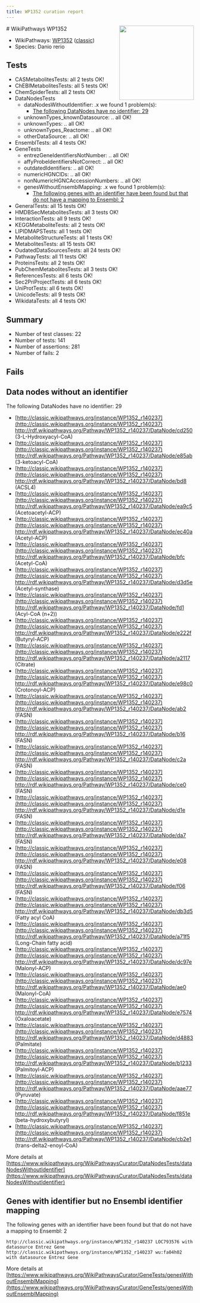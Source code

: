 ```yaml
---
title: WP1352 curation report
---
```


<img style="float: right; width: 200px" src="https://upload.wikimedia.org/wikipedia/commons/thumb/8/83/Wplogo_with_text_500.png/640px-Wplogo_with_text_500.png" />
# WikiPathways WP1352

* WikiPathways: [WP1352](https://wikipathways.org/pathways/WP1352) ([classic](https://classic.wikipathways.org/instance/WP1352))
* Species: Danio rerio
## Tests
* CASMetabolitesTests: all 2 tests OK!
* ChEBIMetabolitesTests: all 5 tests OK!
* ChemSpiderTests: all 2 tests OK!
* DataNodesTests
    * dataNodesWithoutIdentifier: .x we found 1 problem(s):
        * [The following DataNodes have no identifier: 29](#8792c4b8)
    * unknownTypes_knownDatasource: .. all OK!
    * unknownTypes: .. all OK!
    * unknownTypes_Reactome: .. all OK!
    * otherDataSource: .. all OK!
* EnsemblTests: all 4 tests OK!
* GeneTests
    * entrezGeneIdentifiersNotNumber: .. all OK!
    * affyProbeIdentifiersNotCorrect: .. all OK!
    * outdatedIdentifiers: .. all OK!
    * numericHGNCIDs: .. all OK!
    * nonNumericHGNCAccessionNumbers: .. all OK!
    * genesWithoutEnsemblMapping: .x we found 1 problem(s):
        * [The following genes with an identifier have been found but that do not have a mapping to Ensembl: 2](#40286d84)
* GeneralTests: all 15 tests OK!
* HMDBSecMetabolitesTests: all 3 tests OK!
* InteractionTests: all 9 tests OK!
* KEGGMetaboliteTests: all 2 tests OK!
* LIPIDMAPSTests: all 1 tests OK!
* MetaboliteStructureTests: all 1 tests OK!
* MetabolitesTests: all 15 tests OK!
* OudatedDataSourcesTests: all 24 tests OK!
* PathwayTests: all 11 tests OK!
* ProteinsTests: all 2 tests OK!
* PubChemMetabolitesTests: all 3 tests OK!
* ReferencesTests: all 6 tests OK!
* Sec2PriProjectTests: all 6 tests OK!
* UniProtTests: all 6 tests OK!
* UnicodeTests: all 9 tests OK!
* WikidataTests: all 4 tests OK!


## Summary

* Number of test classes: 22
* Number of tests: 141
* Number of assertions: 281
* Number of fails: 2

## Fails

<a name="8792c4b8" />

## Data nodes without an identifier

The following DataNodes have no identifier: 29

* [http://classic.wikipathways.org/instance/WP1352_r140237](http://classic.wikipathways.org/instance/WP1352_r140237) http://rdf.wikipathways.org/Pathway/WP1352_r140237/DataNode/cd250 (3-L-Hydroxyacyl-CoA)
* [http://classic.wikipathways.org/instance/WP1352_r140237](http://classic.wikipathways.org/instance/WP1352_r140237) http://rdf.wikipathways.org/Pathway/WP1352_r140237/DataNode/e85ab (3-ketoacyl-CoA)
* [http://classic.wikipathways.org/instance/WP1352_r140237](http://classic.wikipathways.org/instance/WP1352_r140237) http://rdf.wikipathways.org/Pathway/WP1352_r140237/DataNode/bd8 (ACSL4)
* [http://classic.wikipathways.org/instance/WP1352_r140237](http://classic.wikipathways.org/instance/WP1352_r140237) http://rdf.wikipathways.org/Pathway/WP1352_r140237/DataNode/ea9c5 (Acetoacetyl-ACP)
* [http://classic.wikipathways.org/instance/WP1352_r140237](http://classic.wikipathways.org/instance/WP1352_r140237) http://rdf.wikipathways.org/Pathway/WP1352_r140237/DataNode/ec40a (Acetyl-ACP)
* [http://classic.wikipathways.org/instance/WP1352_r140237](http://classic.wikipathways.org/instance/WP1352_r140237) http://rdf.wikipathways.org/Pathway/WP1352_r140237/DataNode/bfc (Acetyl-CoA)
* [http://classic.wikipathways.org/instance/WP1352_r140237](http://classic.wikipathways.org/instance/WP1352_r140237) http://rdf.wikipathways.org/Pathway/WP1352_r140237/DataNode/d3d5e (Acetyl-synthase)
* [http://classic.wikipathways.org/instance/WP1352_r140237](http://classic.wikipathways.org/instance/WP1352_r140237) http://rdf.wikipathways.org/Pathway/WP1352_r140237/DataNode/fd1 (Acyl-CoA (n+2))
* [http://classic.wikipathways.org/instance/WP1352_r140237](http://classic.wikipathways.org/instance/WP1352_r140237) http://rdf.wikipathways.org/Pathway/WP1352_r140237/DataNode/e222f (Butyryl-ACP)
* [http://classic.wikipathways.org/instance/WP1352_r140237](http://classic.wikipathways.org/instance/WP1352_r140237) http://rdf.wikipathways.org/Pathway/WP1352_r140237/DataNode/a2117 (Citrate)
* [http://classic.wikipathways.org/instance/WP1352_r140237](http://classic.wikipathways.org/instance/WP1352_r140237) http://rdf.wikipathways.org/Pathway/WP1352_r140237/DataNode/e98c0 (Crotonoyl-ACP)
* [http://classic.wikipathways.org/instance/WP1352_r140237](http://classic.wikipathways.org/instance/WP1352_r140237) http://rdf.wikipathways.org/Pathway/WP1352_r140237/DataNode/ab2 (FASN)
* [http://classic.wikipathways.org/instance/WP1352_r140237](http://classic.wikipathways.org/instance/WP1352_r140237) http://rdf.wikipathways.org/Pathway/WP1352_r140237/DataNode/b16 (FASN)
* [http://classic.wikipathways.org/instance/WP1352_r140237](http://classic.wikipathways.org/instance/WP1352_r140237) http://rdf.wikipathways.org/Pathway/WP1352_r140237/DataNode/c2a (FASN)
* [http://classic.wikipathways.org/instance/WP1352_r140237](http://classic.wikipathways.org/instance/WP1352_r140237) http://rdf.wikipathways.org/Pathway/WP1352_r140237/DataNode/ce0 (FASN)
* [http://classic.wikipathways.org/instance/WP1352_r140237](http://classic.wikipathways.org/instance/WP1352_r140237) http://rdf.wikipathways.org/Pathway/WP1352_r140237/DataNode/d1e (FASN)
* [http://classic.wikipathways.org/instance/WP1352_r140237](http://classic.wikipathways.org/instance/WP1352_r140237) http://rdf.wikipathways.org/Pathway/WP1352_r140237/DataNode/da7 (FASN)
* [http://classic.wikipathways.org/instance/WP1352_r140237](http://classic.wikipathways.org/instance/WP1352_r140237) http://rdf.wikipathways.org/Pathway/WP1352_r140237/DataNode/e08 (FASN)
* [http://classic.wikipathways.org/instance/WP1352_r140237](http://classic.wikipathways.org/instance/WP1352_r140237) http://rdf.wikipathways.org/Pathway/WP1352_r140237/DataNode/f06 (FASN)
* [http://classic.wikipathways.org/instance/WP1352_r140237](http://classic.wikipathways.org/instance/WP1352_r140237) http://rdf.wikipathways.org/Pathway/WP1352_r140237/DataNode/db3d5 (Fatty acyl CoA)
* [http://classic.wikipathways.org/instance/WP1352_r140237](http://classic.wikipathways.org/instance/WP1352_r140237) http://rdf.wikipathways.org/Pathway/WP1352_r140237/DataNode/a71f5 (Long-Chain fatty acid)
* [http://classic.wikipathways.org/instance/WP1352_r140237](http://classic.wikipathways.org/instance/WP1352_r140237) http://rdf.wikipathways.org/Pathway/WP1352_r140237/DataNode/dc97e (Malonyl-ACP)
* [http://classic.wikipathways.org/instance/WP1352_r140237](http://classic.wikipathways.org/instance/WP1352_r140237) http://rdf.wikipathways.org/Pathway/WP1352_r140237/DataNode/ae0 (Malonyl-CoA)
* [http://classic.wikipathways.org/instance/WP1352_r140237](http://classic.wikipathways.org/instance/WP1352_r140237) http://rdf.wikipathways.org/Pathway/WP1352_r140237/DataNode/e7574 (Oxaloacetate)
* [http://classic.wikipathways.org/instance/WP1352_r140237](http://classic.wikipathways.org/instance/WP1352_r140237) http://rdf.wikipathways.org/Pathway/WP1352_r140237/DataNode/d4883 (Palmitate)
* [http://classic.wikipathways.org/instance/WP1352_r140237](http://classic.wikipathways.org/instance/WP1352_r140237) http://rdf.wikipathways.org/Pathway/WP1352_r140237/DataNode/b1233 (Palmitoyl-ACP)
* [http://classic.wikipathways.org/instance/WP1352_r140237](http://classic.wikipathways.org/instance/WP1352_r140237) http://rdf.wikipathways.org/Pathway/WP1352_r140237/DataNode/aae77 (Pyruvate)
* [http://classic.wikipathways.org/instance/WP1352_r140237](http://classic.wikipathways.org/instance/WP1352_r140237) http://rdf.wikipathways.org/Pathway/WP1352_r140237/DataNode/f851e (beta-hydroxybutyryl)
* [http://classic.wikipathways.org/instance/WP1352_r140237](http://classic.wikipathways.org/instance/WP1352_r140237) http://rdf.wikipathways.org/Pathway/WP1352_r140237/DataNode/cb2e1 (trans-delta2-enoyl-CoA)


More details at [https://www.wikipathways.org/WikiPathwaysCurator/DataNodesTests/dataNodesWithoutIdentifier](https://www.wikipathways.org/WikiPathwaysCurator/DataNodesTests/dataNodesWithoutIdentifier)

<a name="40286d84" />

## Genes with identifier but no Ensembl identifier mapping

The following genes with an identifier have been found but that do not have a mapping to Ensembl: 2
```
http://classic.wikipathways.org/instance/WP1352_r140237 LOC793576 with datasource Entrez Gene
http://classic.wikipathways.org/instance/WP1352_r140237 wu:fa04h02 with datasource Entrez Gene
```

More details at [https://www.wikipathways.org/WikiPathwaysCurator/GeneTests/genesWithoutEnsemblMapping](https://www.wikipathways.org/WikiPathwaysCurator/GeneTests/genesWithoutEnsemblMapping)

